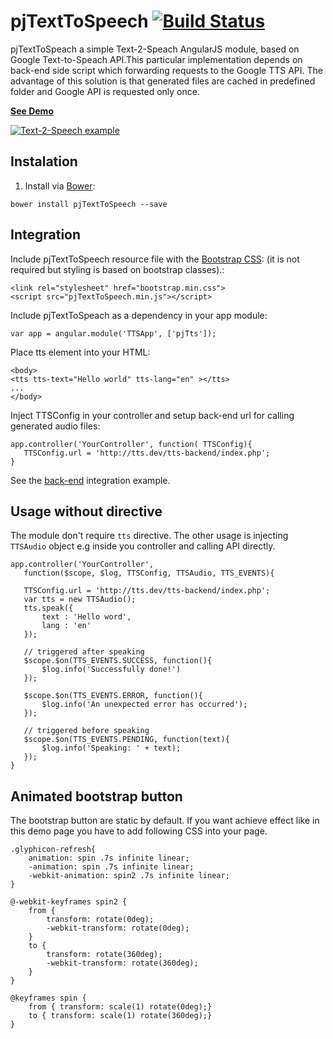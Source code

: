# pjTextToSpeech [![Build Status](https://travis-ci.org/peterjurkovic/pjTextToSpeech.svg?branch=master)](https://travis-ci.org/peterjurkovic/pjTextToSpeech.svg?branch=master)


pjTextToSpeach a simple Text-2-Speach AngularJS module, based on Google Text-to-Speach API.This particular implementation depends on back-end side script which forwarding requests to the Google TTS API. The advantage of this solution is that generated files are cached in predefined folder and Google API is requested only once. 

**[See Demo](http://tts.peterjurkovic.com/)**

[![Text-2-Speech example](http://tts.peterjurkovic.com/tts.png)](http://tts.peterjurkovic.com/)

## Instalation

1. Install via [Bower](http://bower.io/):
  ```
  bower install pjTextToSpeech --save
  ```

## Integration
Include pjTextToSpeech resource file with the [Bootstrap CSS](http://getbootstrap.com/): (it is not required but styling is based on bootstrap classes).:
```
<link rel="stylesheet" href="bootstrap.min.css">
<script src="pjTextToSpeech.min.js"></script>
```
 Include pjTextToSpeach as a dependency in your app module:
 ```
 var app = angular.module('TTSApp', ['pjTts']);
 ```
 Place tts element into your HTML:
 ```
<body>
<tts tts-text="Hello world" tts-lang="en" ></tts>
...
</body>
 ```

Inject TTSConfig in your controller and setup back-end url for calling generated audio files:
 ```
app.controller('YourController', function( TTSConfig){
    TTSConfig.url = 'http://tts.dev/tts-backend/index.php';
}
 ```
  See the [back-end](https://github.com/peterjurkovic/pjTextToSpeach/tree/master/tts-backend) integration example.
 
## Usage without directive

The module don't require `tts` directive. The other usage is injecting `TTSAudio` object e.g inside you controller and calling API directly.
 
 ```
 app.controller('YourController',
    function($scope, $log, TTSConfig, TTSAudio, TTS_EVENTS){

    TTSConfig.url = 'http://tts.dev/tts-backend/index.php';
    var tts = new TTSAudio();
    tts.speak({
        text : 'Hello word',
        lang : 'en'
    });

    // triggered after speaking
    $scope.$on(TTS_EVENTS.SUCCESS, function(){
        $log.info('Successfully done!')
    });

    $scope.$on(TTS_EVENTS.ERROR, function(){
        $log.info('An unexpected error has occurred');
    });

    // triggered before speaking
    $scope.$on(TTS_EVENTS.PENDING, function(text){
        $log.info('Speaking: ' + text);
    });
}
```
 ## Animated bootstrap button
 
 The bootstrap button are static by default. If you want achieve effect like in this demo page you have to add following CSS into your page. 
 
```
.glyphicon-refresh{
    animation: spin .7s infinite linear;
    -animation: spin .7s infinite linear;
    -webkit-animation: spin2 .7s infinite linear;
}

@-webkit-keyframes spin2 {
    from {
        transform: rotate(0deg);
        -webkit-transform: rotate(0deg);
    }
    to {
        transform: rotate(360deg);
        -webkit-transform: rotate(360deg);
    }
}

@keyframes spin {
    from { transform: scale(1) rotate(0deg);}
    to { transform: scale(1) rotate(360deg);}
}
```
